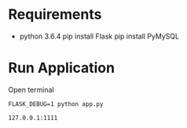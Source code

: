 # Requirements 
- python 3.6.4
pip install Flask
pip install PyMySQL


# Run Application
Open terminal
```
FLASK_DEBUG=1 python app.py

127.0.0.1:1111
```
